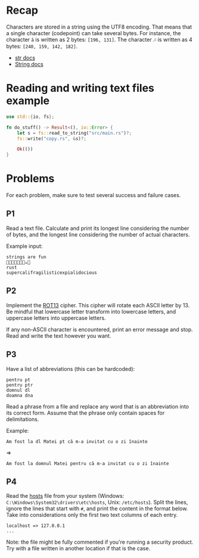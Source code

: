 # Recap

Characters are stored in a string using the UTF8 encoding. That means that a single character (codepoint) can take several bytes. For instance, the character `ă` is written as 2 bytes: `[196, 131]`. The character 🎶 is written as 4 bytes: `[240, 159, 142, 182]`.

- [str docs](https://doc.rust-lang.org/std/primitive.str.html)
- [String docs](https://doc.rust-lang.org/std/string/struct.String.html)

# Reading and writing text files example

```rs
use std::{io, fs};

fn do_stuff() -> Result<(), io::Error> {
    let s = fs::read_to_string("src/main.rs")?;
    fs::write("copy.rs", &s)?;

    Ok(())
}
```

# Problems
For each problem, make sure to test several success and failure cases.

## P1
Read a text file. Calculate and print its longest line considering the number of bytes, and the longest line considering the number of actual characters.

Example input:
```
strings are fun
🎁🎶🎉👀🎈🎃🍕☕🍉
rust
supercalifragilisticexpialidocious
```

## P2
Implement the [ROT13](https://en.wikipedia.org/wiki/ROT13) cipher. This cipher will rotate each ASCII letter by 13. Be mindful that lowercase letter transform into lowercase letters, and uppercase letters into uppercase letters.

If any non-ASCII character is encountered, print an error message and stop. Read and write the text however you want.

## P3
Have a list of abbreviations (this can be hardcoded):
```
pentru pt
pentru ptr
domnul dl
doamna dna
```
Read a phrase from a file and replace any word that is an abbreviation into its correct form. Assume that the phrase only contain spaces for delimitations.

Example:

`Am fost la dl Matei pt că m-a invitat cu o zi înainte`

=>

`Am fost la domnul Matei pentru că m-a invitat cu o zi înainte`

## P4
Read the [hosts](https://en.wikipedia.org/wiki/Hosts_(file)) file from your system (Windows: `C:\Windows\System32\drivers\etc\hosts`, Unix: `/etc/hosts`). Split the lines, ignore the lines that start with `#`, and print the content in the format below. Take into considerations only the first two text columns of each entry.
```
localhost => 127.0.0.1
...
```
Note: the file might be fully commented if you're running a security product. Try with a file written in another location if that is the case.

